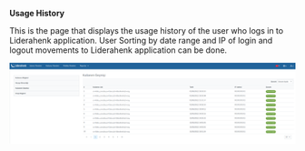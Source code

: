 **Usage History**

This is the page that displays the usage history of the user who logs in to Liderahenk application. User
Sorting by date range and IP of login and logout movements to Liderahenk application
can be done.

[![Kullanıcı Geçmişi](../images/loginLogoutHistory/loginLogoutHistory.png)](../images/loginLogoutHistory/loginLogoutHistory.png)
<link href=/lider3.0/assets/style.css rel=stylesheet></link>
